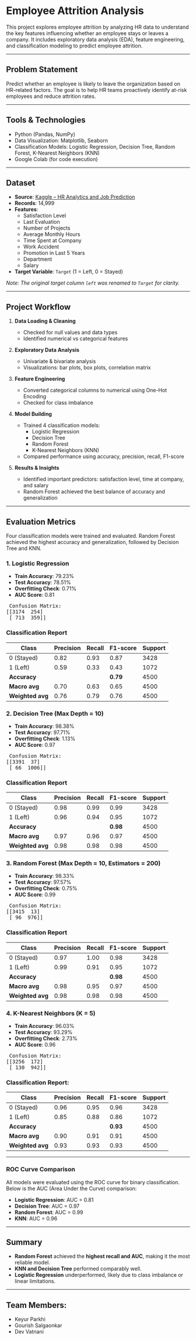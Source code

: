 # Employee Attrition Analysis

This project explores employee attrition by analyzing HR data to understand the key features influencing whether an employee stays or leaves a company. It includes exploratory data analysis (EDA), feature engineering, and classification modeling to predict employee attrition.

---

## Problem Statement

Predict whether an employee is likely to leave the organization based on HR-related factors. The goal is to help HR teams proactively identify at-risk employees and reduce attrition rates.

---

## Tools & Technologies

- Python (Pandas, NumPy)
- Data Visualization: Matplotlib, Seaborn
- Classification Models: Logistic Regression, Decision Tree, Random Forest, K-Nearest Neighbors (KNN)
- Google Colab (for code execution)

---

## Dataset

- **Source**: [Kaggle – HR Analytics and Job Prediction](https://www.kaggle.com/datasets/mfaisalqureshi/hr-analytics-and-job-prediction)
- **Records**: 14,999
- **Features**:
  - Satisfaction Level
  - Last Evaluation
  - Number of Projects
  - Average Monthly Hours
  - Time Spent at Company
  - Work Accident
  - Promotion in Last 5 Years
  - Department
  - Salary
- **Target Variable**: `Target` (1 = Left, 0 = Stayed)

*Note: The original target column `left` was renamed to `Target` for clarity.*

---

## Project Workflow

1. **Data Loading & Cleaning**
   - Checked for null values and data types
   - Identified numerical vs categorical features

2. **Exploratory Data Analysis**
   - Univariate & bivariate analysis
   - Visualizations: bar plots, box plots, correlation matrix

3. **Feature Engineering**
   - Converted categorical columns to numerical using One-Hot Encoding
   - Checked for class imbalance

4. **Model Building**
   - Trained 4 classification models:
     - Logistic Regression
     - Decision Tree
     - Random Forest
     - K-Nearest Neighbors (KNN)
   - Compared performance using accuracy, precision, recall, F1-score

5. **Results & Insights**
   - Identified important predictors: satisfaction level, time at company, and salary
   - Random Forest achieved the best balance of accuracy and generalization

---

## Evaluation Metrics
Four classification models were trained and evaluated. Random Forest achieved the highest accuracy and generalization, followed by Decision Tree and KNN.

### 1. Logistic Regression
- **Train Accuracy**: 79.23%
- **Test Accuracy**: 78.51%
- **Overfitting Check**: 0.71%
- **AUC Score**: 0.81
<pre> Confusion Matrix:
[[3174  254]
 [ 713  359]] </pre>


### Classification Report
| Class       | Precision | Recall | F1-score | Support |
|-------------|-----------|--------|----------|---------|
| 0 (Stayed)  | 0.82      | 0.93   | 0.87     | 3428    |
| 1 (Left)    | 0.59      | 0.33   | 0.43     | 1072    |
| **Accuracy**|           |        | **0.79** | 4500    |
| **Macro avg** | 0.70    | 0.63   | 0.65     | 4500    |
| **Weighted avg** | 0.76 | 0.79   | 0.76     | 4500    |

### 2. Decision Tree (Max Depth = 10)
- **Train Accuracy**: 98.38%
- **Test Accuracy**: 97.71%
- **Overfitting Check**: 1.13%
- **AUC Score**: 0.97
<pre> Confusion Matrix:
[[3391  37]
 [ 66  1006]] </pre>
### Classification Report
| Class            | Precision | Recall | F1-score | Support |
|------------------|-----------|--------|----------|---------|
| 0 (Stayed)       | 0.98      | 0.99   | 0.99     | 3428    |
| 1 (Left)         | 0.96      | 0.94   | 0.95     | 1072    |
| **Accuracy**     |           |        | **0.98** | 4500    |
| **Macro avg**    | 0.97      | 0.96   | 0.97     | 4500    |
| **Weighted avg** | 0.98      | 0.98   | 0.98     | 4500    |


### 3. Random Forest (Max Depth = 10, Estimators = 200)
- **Train Accuracy**: 98.33%
- **Test Accuracy**: 97.57%
- **Overfitting Check**: 0.75%
- **AUC Score**: 0.99 
<pre> Confusion Matrix:
[[3415  13]
 [ 96  976]] </pre>

### Classification Report
| Class            | Precision | Recall | F1-score | Support |
|------------------|-----------|--------|----------|---------|
| 0 (Stayed)       | 0.97      | 1.00   | 0.98     | 3428    |
| 1 (Left)         | 0.99      | 0.91   | 0.95     | 1072    |
| **Accuracy**     |           |        | **0.98** | 4500    |
| **Macro avg**    | 0.98      | 0.95   | 0.97     | 4500    |
| **Weighted avg** | 0.98      | 0.98   | 0.98     | 4500    |


### 4. K-Nearest Neighbors (K = 5)
- **Train Accuracy**: 96.03%
- **Test Accuracy**: 93.29%
- **Overfitting Check**: 2.73%
- **AUC Score**: 0.96
<pre> Confusion Matrix:
[[3256  172]
 [ 130  942]] </pre>

### Classification Report:
| Class            | Precision | Recall | F1-score | Support |
|------------------|-----------|--------|----------|---------|
| 0 (Stayed)       | 0.96      | 0.95   | 0.96     | 3428    |
| 1 (Left)         | 0.85      | 0.88   | 0.86     | 1072    |
| **Accuracy**     |           |        | **0.93** | 4500    |
| **Macro avg**    | 0.90      | 0.91   | 0.91     | 4500    |
| **Weighted avg** | 0.93      | 0.93   | 0.93     | 4500    |

---

### ROC Curve Comparison

All models were evaluated using the ROC curve for binary classification. Below is the AUC (Area Under the Curve) comparison:

- **Logistic Regression**: AUC = 0.81  
- **Decision Tree**: AUC = 0.97  
- **Random Forest**: AUC = 0.99 
- **KNN**: AUC = 0.96

---

## Summary

- **Random Forest** achieved the **highest recall and AUC**, making it the most reliable model.
- **KNN and Decision Tree** performed comparably well.
- **Logistic Regression** underperformed, likely due to class imbalance or linear limitations.

---

## Team Members:

- Keyur Parkhi  
- Gourish Salgaonkar  
- Dev Vatnani  

